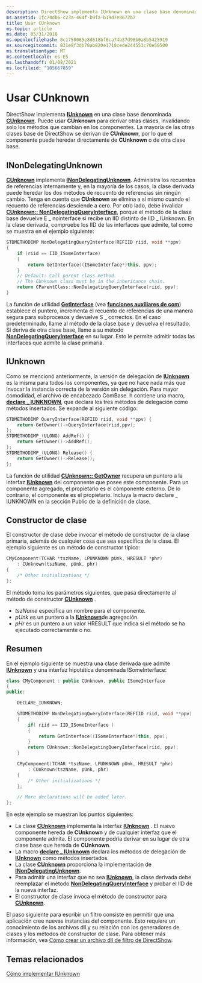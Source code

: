 ```yaml
---
description: DirectShow implementa IUnknown en una clase base denominada CUnknown.
ms.assetid: 1fc74db6-c23a-464f-b9fa-b19d7e8672b7
title: Usar CUnknown
ms.topic: article
ms.date: 05/31/2018
ms.openlocfilehash: 0c1758065e8d618bf6ca74b37d98b0a8b5425919
ms.sourcegitcommit: 831e8f3db78ab820e1710cede244553c70e50500
ms.translationtype: MT
ms.contentlocale: es-ES
ms.lasthandoff: 01/08/2021
ms.locfileid: "105667859"
---
```

# <a name="using-cunknown"></a>Usar CUnknown

DirectShow implementa [**IUnknown**](/windows/win32/api/unknwn/nn-unknwn-iunknown) en una clase base denominada [**CUnknown**](cunknown.md). Puede usar **CUnknown** para derivar otras clases, invalidando solo los métodos que cambian en los componentes. La mayoría de las otras clases base de DirectShow se derivan de **CUnknown**, por lo que el componente puede heredar directamente de **CUnknown** o de otra clase base.

## <a name="inondelegatingunknown"></a>INonDelegatingUnknown

[**CUnknown**](cunknown.md) implementa [**INonDelegatingUnknown**](inondelegatingunknown.md). Administra los recuentos de referencias internamente y, en la mayoría de los casos, la clase derivada puede heredar los dos métodos de recuento de referencias sin ningún cambio. Tenga en cuenta que **CUnknown** se elimina a sí mismo cuando el recuento de referencias desciende a cero. Por otro lado, debe invalidar [**CUnknown:: NonDelegatingQueryInterface**](cunknown-nondelegatingqueryinterface.md), porque el método de la clase base devuelve E \_ nointerface si recibe un IID distinto de IID \_ IUnknown. En la clase derivada, compruebe los IID de las interfaces que admite, tal como se muestra en el ejemplo siguiente:


```C++
STDMETHODIMP NonDelegatingQueryInterface(REFIID riid, void **ppv)
{
    if (riid == IID_ISomeInterface)
    {
        return GetInterface((ISomeInterface*)this, ppv);
    }
    // Default: Call parent class method. 
    // The CUnknown class must be in the inheritance chain.
    return CParentClass::NonDelegatingQueryInterface(riid, ppv);
}
```



La función de utilidad [**GetInterface**](getinterface.md) (vea [**funciones auxiliares de com**](com-helper-functions.md)) establece el puntero, incrementa el recuento de referencias de una manera segura para subprocesos y devuelve S \_ correctos. En el caso predeterminado, llame al método de la clase base y devuelva el resultado. Si deriva de otra clase base, llame a su método [**NonDelegatingQueryInterface**](cunknown-nondelegatingqueryinterface.md) en su lugar. Esto le permite admitir todas las interfaces que admite la clase primaria.

## <a name="iunknown"></a>IUnknown

Como se mencionó anteriormente, la versión de delegación de [**IUnknown**](/windows/win32/api/unknwn/nn-unknwn-iunknown) es la misma para todos los componentes, ya que no hace nada más que invocar la instancia correcta de la versión sin delegación. Para mayor comodidad, el archivo de encabezado ComBase. h contiene una macro, [**declare \_ IUNKNOWN**](declare-iunknown.md), que declara los tres métodos de delegación como métodos insertados. Se expande al siguiente código:


```C++
STDMETHODIMP QueryInterface(REFIID riid, void **ppv) {      
    return GetOwner()->QueryInterface(riid,ppv);            
};                                                          
STDMETHODIMP_(ULONG) AddRef() {                             
    return GetOwner()->AddRef();                            
};                                                          
STDMETHODIMP_(ULONG) Release() {                            
    return GetOwner()->Release();                           
};
```



La función de utilidad [**CUnknown:: GetOwner**](cunknown-getowner.md) recupera un puntero a la interfaz [**IUnknown**](/windows/win32/api/unknwn/nn-unknwn-iunknown) del componente que posee este componente. Para un componente agregado, el propietario es el componente externo. De lo contrario, el componente es el propietario. Incluya la macro declare \_ IUNKNOWN en la sección Public de la definición de clase.

## <a name="class-constructor"></a>Constructor de clase

El constructor de clase debe invocar el método de constructor de la clase primaria, además de cualquier cosa que sea específica de la clase. El ejemplo siguiente es un método de constructor típico:


```C++
CMyComponent(TCHAR *tszName, LPUNKNOWN pUnk, HRESULT *phr) 
    : CUnknown(tszName, pUnk, phr)
{ 
    /* Other initializations */ 
};
```



El método toma los parámetros siguientes, que pasa directamente al método de constructor [**CUnknown**](cunknown.md) .

-   *tszName* especifica un nombre para el componente.
-   *pUnk* es un puntero a la [**IUnknown**](/windows/win32/api/unknwn/nn-unknwn-iunknown)de agregación.
-   *pHr* es un puntero a un valor HRESULT que indica si el método se ha ejecutado correctamente o no.

## <a name="summary"></a>Resumen

En el ejemplo siguiente se muestra una clase derivada que admite [**IUnknown**](/windows/win32/api/unknwn/nn-unknwn-iunknown) y una interfaz hipotética denominada ISomeInterface:


```C++
class CMyComponent : public CUnknown, public ISomeInterface
{
public:

    DECLARE_IUNKNOWN;

    STDMETHODIMP NonDelegatingQueryInterface(REFIID riid, void **ppv)
    {
        if( riid == IID_ISomeInterface )
        {
            return GetInterface((ISomeInterface*)this, ppv);
        }
        return CUnknown::NonDelegatingQueryInterface(riid, ppv);
    }

    CMyComponent(TCHAR *tszName, LPUNKNOWN pUnk, HRESULT *phr) 
        : CUnknown(tszName, pUnk, phr)
    { 
        /* Other initializations */ 
    };

    // More declarations will be added later.
};
```



En este ejemplo se muestran los puntos siguientes:

-   La clase [**CUnknown**](cunknown.md) implementa la interfaz [**IUnknown**](/windows/win32/api/unknwn/nn-unknwn-iunknown) . El nuevo componente hereda de **CUnknown** y de cualquier interfaz que el componente admita. El componente podría derivar en su lugar de otra clase base que hereda de **CUnknown**.
-   La macro [**declare \_ IUnknown**](declare-iunknown.md) declara los métodos de delegación de [**IUnknown**](/windows/win32/api/unknwn/nn-unknwn-iunknown) como métodos insertados.
-   La clase [**CUnknown**](cunknown.md) proporciona la implementación de [**INonDelegatingUnknown**](inondelegatingunknown.md).
-   Para admitir una interfaz que no sea [**IUnknown**](/windows/win32/api/unknwn/nn-unknwn-iunknown), la clase derivada debe reemplazar el método [**NonDelegatingQueryInterface**](cunknown-nondelegatingqueryinterface.md) y probar el IID de la nueva interfaz.
-   El constructor de clase invoca el método de constructor para [**CUnknown**](cunknown.md).

El paso siguiente para escribir un filtro consiste en permitir que una aplicación cree nuevas instancias del componente. Esto requiere un conocimiento de los archivos dll y su relación con los generadores de clases y los métodos de constructor de clase. Para obtener más información, vea [Cómo crear un archivo dll de filtro de DirectShow](how-to-create-a-dll.md).

## <a name="related-topics"></a>Temas relacionados

<dl> <dt>

[Cómo implementar IUnknown](how-to-implement-iunknown.md)
</dt> </dl>

 

 

